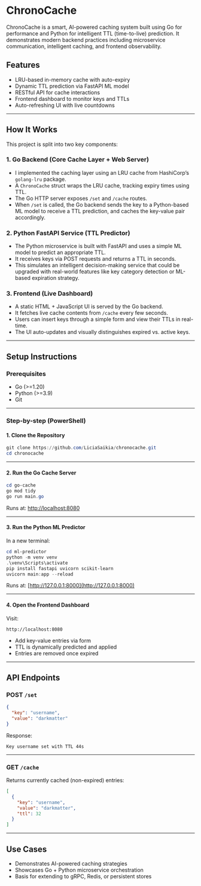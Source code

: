 # ChronoCache

ChronoCache is a smart, AI-powered caching system built using Go for performance and Python for intelligent TTL (time-to-live) prediction. It demonstrates modern backend practices including microservice communication, intelligent caching, and frontend observability.

## Features

- LRU-based in-memory cache with auto-expiry
- Dynamic TTL prediction via FastAPI ML model
- RESTful API for cache interactions
- Frontend dashboard to monitor keys and TTLs
- Auto-refreshing UI with live countdowns

---

## How It Works

This project is split into two key components:

### 1. **Go Backend (Core Cache Layer + Web Server)**

- I implemented the caching layer using an LRU cache from HashiCorp’s `golang-lru` package.
- A `ChronoCache` struct wraps the LRU cache, tracking expiry times using TTL.
- The Go HTTP server exposes `/set` and `/cache` routes.
- When `/set` is called, the Go backend sends the key to a Python-based ML model to receive a TTL prediction, and caches the key-value pair accordingly.

### 2. **Python FastAPI Service (TTL Predictor)**

- The Python microservice is built with FastAPI and uses a simple ML model to predict an appropriate TTL.
- It receives keys via POST requests and returns a TTL in seconds.
- This simulates an intelligent decision-making service that could be upgraded with real-world features like key category detection or ML-based expiration strategy.

### 3. **Frontend (Live Dashboard)**

- A static HTML + JavaScript UI is served by the Go backend.
- It fetches live cache contents from `/cache` every few seconds.
- Users can insert keys through a simple form and view their TTLs in real-time.
- The UI auto-updates and visually distinguishes expired vs. active keys.

---

## Setup Instructions

### Prerequisites

- Go (>=1.20)
- Python (>=3.9)
- Git

---

### Step-by-step (PowerShell)

#### 1. Clone the Repository

```powershell
git clone https://github.com/LiciaSaikia/chronocache.git
cd chronocache
```

---

#### 2. Run the Go Cache Server

```powershell
cd go-cache
go mod tidy
go run main.go
```

Runs at: [http://localhost:8080](http://localhost:8080)

---

#### 3. Run the Python ML Predictor

In a new terminal:

```powershell
cd ml-predictor
python -m venv venv
.\venv\Scripts\activate
pip install fastapi uvicorn scikit-learn
uvicorn main:app --reload
```

Runs at: [http://127.0.0.1:8000](http://127.0.0.1:8000)

---

#### 4. Open the Frontend Dashboard

Visit:

```
http://localhost:8080
```

- Add key-value entries via form
- TTL is dynamically predicted and applied
- Entries are removed once expired

---

## API Endpoints

### POST `/set`

```json
{
  "key": "username",
  "value": "darkmatter"
}
```

Response:

```
Key username set with TTL 44s
```

---

### GET `/cache`

Returns currently cached (non-expired) entries:

```json
[
  {
    "key": "username",
    "value": "darkmatter",
    "ttl": 32
  }
]
```

---

## Use Cases

- Demonstrates AI-powered caching strategies
- Showcases Go + Python microservice orchestration
- Basis for extending to gRPC, Redis, or persistent stores




